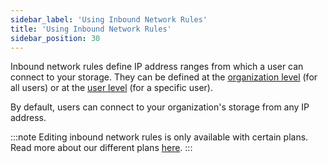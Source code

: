 ```yaml
---
sidebar_label: 'Using Inbound Network Rules'
title: 'Using Inbound Network Rules'
sidebar_position: 30
---
```

Inbound network rules define IP address ranges from which a user can connect to your storage. They can be defined at the [organization level](../getting-started/organization-settings.md#inbound-network-rules) (for all users) or at the [user level](../getting-started/creating-and-modifying-users.md#editing-inbound-network-rules-for-users) (for a specific user).

By default, users can connect to your organization's storage from any IP address.

:::note
Editing inbound network rules is only available with certain plans. Read more about our different plans [here](https://sftptogo.com/pricing).
:::
